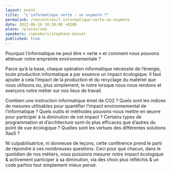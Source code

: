 ```yaml
---
layout: event
title:  "L’informatique verte : un oxymore ?"
permalink: /rencontres/l-informatique-verte-un-oxymore
date: 2022-06-16 18:30:00 +0200
place: /places/ima
speakers: /speakers/stephane-daviet
published: true
---
```


Pourquoi l’informatique ne peut être « verte » et comment nous pouvons atténuer notre empreinte environnementale ?

Parce qu’à la base, chaque opération informatique nécessite de l’énergie, toute production informatique a par essence un impact écologique. Il faut ajouter à cela l’impact de la production et du recyclage du matériel que nous utilisons ou, plus simplement, le notre lorsque nous nous rendons et exerçons notre métier sur nos lieux de travail.

Combien une instruction informatique émet de CO2 ? Quels sont les indices de mesures utilisables pour quantifier l’impact environnemental de l’informatique ? Quels outils et méthodes pouvons-nous mettre en œuvre pour participer à la diminution de cet impact ? Certains types de programmation et d’architecture sont-ils plus efficaces que d’autres du point de vue écologique ? Quelles sont les vertues des différentes solutions XaaS ?

Ni culpabilisatrice, ni donneuse de leçons, cette conférence prend le parti de répondre à ces nombreuses questions. Ceci pour que chacun, dans le quotidien de nos métiers, nous puissions mesurer notre impact écologique & activement participer à sa diminution, via des choix plus réfléchis & un code parfois tout simplement mieux pensé.

